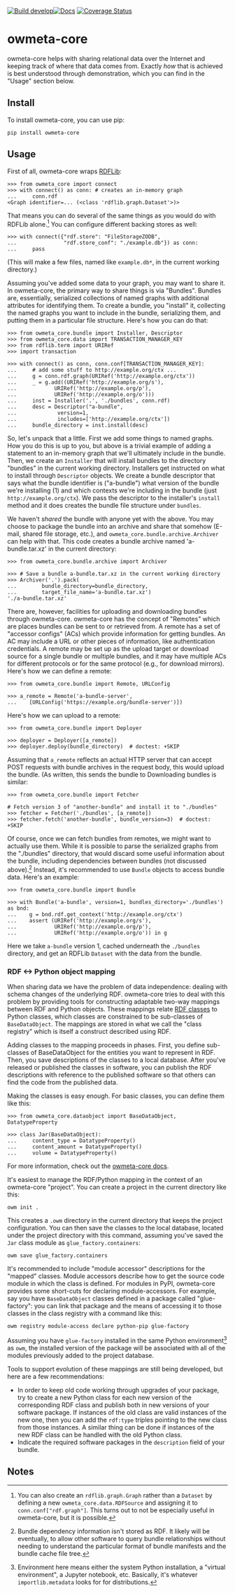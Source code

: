 [![Build develop](https://github.com/openworm/owmeta-core/actions/workflows/scheduled-dev-build.yml/badge.svg)](https://github.com/openworm/owmeta-core/actions/workflows/scheduled-dev-build.yml)[![Docs](https://readthedocs.org/projects/owmeta-core/badge/?version=latest)](https://owmeta-core.readthedocs.io/en/latest)
[![Coverage Status](https://coveralls.io/repos/github/openworm/owmeta-core/badge.svg?branch=develop)](https://coveralls.io/github/openworm/owmeta-core?branch=develop)

owmeta-core
===========
owmeta-core helps with sharing relational data over the Internet and keeping
track of where that data comes from. Exactly *how* that is achieved is best
understood through demonstration, which you can find in the "Usage" section
below.

Install
-------
To install owmeta-core, you can use pip:

    pip install owmeta-core

Usage
-----
First of all, owmeta-core wraps [RDFLib][rdflib]:

    >>> from owmeta_core import connect
    >>> with connect() as conn: # creates an in-memory graph
    ...     conn.rdf
    <Graph identifier=... (<class 'rdflib.graph.Dataset'>)>

That means you can do several of the same things as you would do with RDFLib
alone.[^1] You can configure different backing stores as well:

    >>> with connect({"rdf.store": "FileStorageZODB",
    ...               "rdf.store_conf": "./example.db"}) as conn:
    ...     pass

(This will make a few files, named like `example.db*`, in the current working
directory.)

Assuming you've added some data to your graph, you may want to share it. In
owmeta-core, the primary way to share things is via "Bundles". Bundles are,
essentially, serialized collections of named graphs with additional attributes
for identifying them. To create a bundle, you "install" it, collecting the
named graphs you want to include in the bundle, serializing them, and putting
them in a particular file structure. Here's how you can do that:

    >>> from owmeta_core.bundle import Installer, Descriptor
    >>> from owmeta_core.data import TRANSACTION_MANAGER_KEY
    >>> from rdflib.term import URIRef
    >>> import transaction

    >>> with connect() as conn, conn.conf[TRANSACTION_MANAGER_KEY]:
    ...     # add some stuff to http://example.org/ctx ...
    ...     g = conn.rdf.graph(URIRef('http://example.org/ctx'))
    ...     _ = g.add((URIRef('http://example.org/s'),
    ...            URIRef('http://example.org/p'),
    ...            URIRef('http://example.org/o')))
    ...     inst = Installer('.', './bundles', conn.rdf)
    ...     desc = Descriptor("a-bundle",
    ...             version=1,
    ...             includes=['http://example.org/ctx'])
    ...     bundle_directory = inst.install(desc)

So, let's unpack that a little. First we add some things to named graphs. How
you do this is up to you, but above is a trivial example of adding a statement
to an in-memory graph that we'll ultimately include in the bundle. Then, we
create an `Installer` that will install bundles to the directory "bundles" in
the current working directory. Installers get instructed on what to install
through `Descriptor` objects. We create a bundle descriptor that says what the
bundle identifier is ("a-bundle") what version of the bundle we're installing
(1) and which contexts we're including in the bundle (just
`http://example.org/ctx`).  We pass the descriptor to the installer's `install`
method and it does creates the bundle file structure under `bundles`.

We haven't *shared* the bundle with anyone yet with the above. You may choose
to package the bundle into an archive and share that somehow (E-mail, shared
file storage, etc.), and `owmeta_core.bundle.archive.Archiver` can help with
that. This code creates a bundle archive named 'a-bundle.tar.xz' in the current
directory:

    >>> from owmeta_core.bundle.archive import Archiver

    >>> # Save a bundle a-bundle.tar.xz in the current working directory
    >>> Archiver('.').pack(
    ...        bundle_directory=bundle_directory,
    ...        target_file_name='a-bundle.tar.xz')
    './a-bundle.tar.xz'

There are, however, facilities for uploading and downloading bundles through
owmeta-core. owmeta-core has the concept of "Remotes" which are places bundles
can be sent to or retrieved from. A remote has a set of "accessor configs"
(ACs) which provide information for getting bundles. An AC may include a URL
or other pieces of information, like authentication credentials. A remote may
be set up as the upload target or download source for a single bundle or
multiple bundles, and it may have multiple ACs for different protocols or for
the same protocol (e.g., for download mirrors). Here's how we can define a
remote:

    >>> from owmeta_core.bundle import Remote, URLConfig

    >>> a_remote = Remote('a-bundle-server',
    ...    [URLConfig('https://example.org/bundle-server')])

Here's how we can upload to a remote:

    >>> from owmeta_core.bundle import Deployer

    >>> deployer = Deployer([a_remote])
    >>> deployer.deploy(bundle_directory)  # doctest: +SKIP

Assuming that `a_remote` reflects an actual HTTP server that can accept POST
requests with bundle archives in the request body, this would upload the
bundle. (As written, this sends the bundle to Downloading bundles is similar:

    >>> from owmeta_core.bundle import Fetcher

    # Fetch version 3 of "another-bundle" and install it to "./bundles"
    >>> fetcher = Fetcher('./bundles', [a_remote])
    >>> fetcher.fetch('another-bundle', bundle_version=3)  # doctest: +SKIP

Of course, once we can fetch bundles from remotes, we might want to actually
use them. While it is possible to parse the serialized graphs from the
"./bundles" directory, that would discard some useful information about the
bundle, including dependencies between bundles (not discussed above).[^2]
Instead, it's recommended to use `Bundle` objects to access bundle data. Here's
an example:

    >>> from owmeta_core.bundle import Bundle

    >>> with Bundle('a-bundle', version=1, bundles_directory='./bundles') as bnd:
    ...    g = bnd.rdf.get_context('http://example.org/ctx')
    ...    assert (URIRef('http://example.org/s'),
    ...            URIRef('http://example.org/p'),
    ...            URIRef('http://example.org/o')) in g


Here we take `a-bundle` version 1, cached underneath the `./bundles` directory,
and get an RDFLib `Dataset` with the data from the bundle.

[rdflib]: https://rdflib.readthedocs.io/en/stable/

### RDF <-> Python object mapping

When sharing data we have the problem of data independence: dealing with schema
changes of the underlying RDF. owmeta-core tries to deal with this problem by
providing tools for constructing adaptable two-way mappings between RDF and
Python objects. These mappings relate [RDF classes][rdf_class] to Python
classes, which classes are constrained to be sub-classes of `BaseDataObject`.
The mappings are stored in what we call the "class registry" which is itself a
construct described using RDF.

Adding classes to the mapping proceeds in phases. First, you define sub-classes
of BaseDataObject for the entities you want to represent in RDF. Then, you save
descriptions of the classes to a local database. After you've released or
published the classes in software, you can publish the RDF descriptions with
reference to the published software so that others can find the code from the
published data.

Making the classes is easy enough. For basic classes, you can define them like
this:

    >>> from owmeta_core.dataobject import BaseDataObject, DatatypeProperty

    >>> class Jar(BaseDataObject):
    ...     content_type = DatatypeProperty()
    ...     content_amount = DatatypeProperty()
    ...     volume = DatatypeProperty()

For more information, check out the [owmeta-core docs][owcdocs].

[owcdocs]: https://owmeta-core.readthedocs.io/en/latest/making_dataObjects.html

<!-- TODO: Make it easier to save classes without a project -->
It's easiest to manage the RDF/Python mapping in the context of an owmeta-core
"project".  You can create a project in the current directory like this:

    owm init .

This creates a `.owm` directory in the current directory that keeps the project
configuration. You can then save the classes to the local database, located
under the project directory with this command, assuming you've saved the `Jar`
class module as `glue_factory.containers`:

    owm save glue_factory.containers

It's recommended to include "module accessor" descriptions for the "mapped"
classes. Module accessors describe how to get the source code module in which
the class is defined. For modules in PyPI, owmeta-core provides some short-cuts
for declaring module-accessors. For example, say you have `BaseDataObject`
classes defined in a package called "glue-factory": you can link that package
and the means of accessing it to those classes in the class registry with a
command like this:

    owm registry module-access declare python-pip glue-factory

Assuming you have `glue-factory` installed in the same Python environment[^3] as
`owm`, the installed version of the package will be associated with all of the
modules previously added to the project database.

Tools to support evolution of these mappings are still being developed, but
here are a few recommendations:

 - In order to keep old code working through upgrades of your package, try to
   create a new Python class for each new version of the corresponding RDF
   class and publish both in new versions of your software package. If
   instances of the old class are valid instances of the new one, then you can
   add the `rdf:type` triples pointing to the new class from those instances. A
   similar thing can be done if instances of the new RDF class can be handled
   with the old Python class.
 - Indicate the required software packages in the `description` field of your
   bundle.

[rdf_class]: https://www.w3.org/TR/rdf-schema/#ch_classes


Notes
-----
[^1]: You can also create an `rdflib.graph.Graph` rather than a `Dataset` by
   defining a new `owmeta_core.data.RDFSource` and assigning it to
   `conn.conf["rdf.graph"]`. This turns out to not be especially useful in
   owmeta-core, but it is possible.
[^2]: Bundle dependency information isn't stored as RDF. It likely will be
   eventually, to allow other software to query bundle relationships without
   needing to understand the particular format of bundle manifests and the
   bundle cache file tree.
[^3]: Environment here means either the system Python installation, a "virtual
   environment", a Jupyter notebook, etc. Basically, it's whatever
   `importlib.metadata` looks for for distributions.
